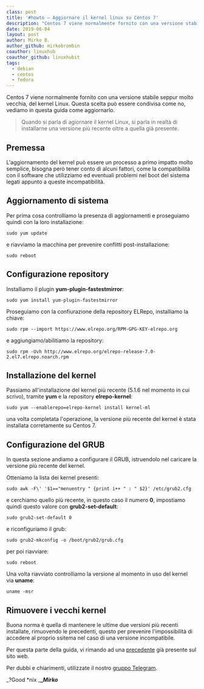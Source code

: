 ```yaml
---
class: post
title: '#howto – Aggiornare il kernel linux su Centos 7'
description: "Centos 7 viene normalmente fornito con una versione stabile seppur molto vecchia, del kernel Linux.."
date: 2019-06-04
layout: post
author: Mirko B.
author_github: mirkobrombin
coauthor: linuxhub
coauthor_github: linuxhubit
tags:
  - debian  
  - centos  
  - fedora
---
```

Centos 7 viene normalmente fornito con una versione stabile seppur molto vecchia, del kernel Linux. Questa scelta può essere condivisa come no, vediamo in questa guida come aggiornarlo.

> Quando si parla di agiornare il kernel Linux, si parla in realtà di installarne una versione più recente oltre a quella già presente.

## Premessa

L'aggiornamento del kernel può essere un processo a primo impatto molto semplice, bisogna però tener conto di alcuni fattori, come la compatibilità con il software che utilizziamo ed eventuali problemi nel boot del sistema legati appunto a queste incompatibilità.

## Aggiornamento di sistema

Per prima cosa controlliamo la presenza di aggiornamenti e proseguiamo quindi con la loro installazione:

    sudo yum update

e riavviamo la macchina per prevenire conflitti post-installazione:

    sudo reboot

## Configurazione repository

Installiamo il plugin **yum-plugin-fastestmirror**:

    sudo yum install yum-plugin-fastestmirror

Proseguiamo con la confiurazione della repository ELRepo, installiamo la chiave:

    sudo rpm --import https://www.elrepo.org/RPM-GPG-KEY-elrepo.org

e aggiungiamo/abilitiamo la repository:

    sudo rpm -Uvh http://www.elrepo.org/elrepo-release-7.0-2.el7.elrepo.noarch.rpm

## Installazione del kernel

Passiamo all'installazione del kernel più recente (5.1.6 nel momento in cui scrivo), tramite **yum** e la repository **elrepo-kernel**:

    sudo yum --enablerepo=elrepo-kernel install kernel-ml

una volta completata l'operazione, la versione più recente del kernel è stata installata corretamente su Centos 7.

## Configurazione del GRUB

In questa sezione andiamo a configurare il GRUB, istruendolo nel caricare la versione più recente del kernel.

Otteniamo la lista dei kernel presenti:

    sudo awk -F\' '$1=="menuentry " {print i++ " : " $2}' /etc/grub2.cfg

e cerchiamo quello più recente, in questo caso il numero **0**, impostiamo quindi questo valore con **grub2-set-default**:

    sudo grub2-set-default 0

e riconfiguriamo il grub:

    sudo grub2-mkconfig -o /boot/grub2/grub.cfg

per poi riavviare:

    sudo reboot

Una volta riavviato controlliamo la versione al momento in uso del kernel via **uname**:

    uname -msr

## Rimuovere i vecchi kernel

Buona norma è quella di mantenere le ultime due versioni più recenti installate, rimuovendo le precedenti, questo per prevenire l'impossibilità di accedere al proprio ssitema nel caso di una versione incompatibile.

Per questa parte della guida, vi rimando ad una [precedente](https://linuxhub.it/articles/howto-%E2%80%93-rimuovere-i-vecchi-kernel-da-debian-e-fedora-centos) già presente sul sito web.

Per dubbi e chiarimenti, utilizzate il nostro [gruppo Telegram](https://t.me/gentedilinux).

_?Good *nix _**__Mirko_**